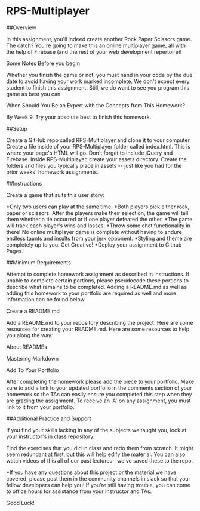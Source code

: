 # RPS-Multiplayer

##Overview

In this assignment, you'll indeed create another Rock Paper Scissors game. The catch? You're going to make this an online multiplayer game, all with the help of Firebase (and the rest of your web development repertoire)!

Some Notes Before you begin

Whether you finish the game or not, you must hand in your code by the due date to avoid having your work marked incomplete.
We don't expect every student to finish this assignment. Still, we do want to see you program this game as best you can.

When Should You Be an Expert with the Concepts from This Homework?

By Week 9. Try your absolute best to finish this homework.

##Setup

Create a GitHub repo called RPS-Multiplayer and clone it to your computer.
Create a file inside of your RPS-Multiplayer folder called index.html. This is where your page's HTML will go.
Don't forget to include jQuery and Firebase.
Inside RPS-Multiplayer, create your assets directory.
Create the folders and files you typically place in assets -- just like you had for the prior weeks' homework assignments.

##Instructions

Create a game that suits this user story:

*Only two users can play at the same time.
*Both players pick either rock, paper or scissors. After the players make their selection, the game will tell them whether a tie occurred or if one player defeated the other.
*The game will track each player's wins and losses.
*Throw some chat functionality in there! No online multiplayer game is complete without having to endure endless taunts and insults from your jerk opponent.
*Styling and theme are completely up to you. Get Creative!
*Deploy your assignment to Github Pages.

##Minimum Requirements

Attempt to complete homework assignment as described in instructions. If unable to complete certain portions, please pseudocode these portions to describe what remains to be completed. Adding a README.md as well as adding this homework to your portfolio are required as well and more information can be found below.

Create a README.md

Add a README.md to your repository describing the project. Here are some resources for creating your README.md. Here are some resources to help you along the way:

About READMEs

Mastering Markdown

Add To Your Portfolio

After completing the homework please add the piece to your portfolio. Make sure to add a link to your updated portfolio in the comments section of your homework so the TAs can easily ensure you completed this step when they are grading the assignment. To receive an 'A' on any assignment, you must link to it from your portfolio.

##Additional Practice and Support

If you find your skills lacking in any of the subjects we taught you, look at your instructor's in class repository.

Find the exercises that you did in class and redo them from scratch. It might seem redundant at first, but this will help edify the material.
You can also watch videos of this all of our past lectures--we've saved these to the repo.

\*If you have any questions about this project or the material we have covered, please post them in the community channels in slack so that your fellow developers can help you! If you're still having trouble, you can come to office hours for assistance from your instructor and TAs.

Good Luck!
